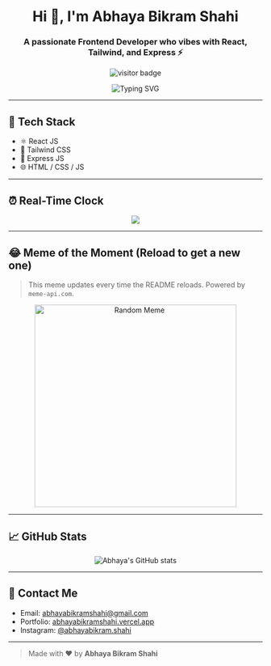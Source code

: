 <h1 align="center">Hi 👋, I'm Abhaya Bikram Shahi</h1>
<h3 align="center">A passionate Frontend Developer who vibes with React, Tailwind, and Express ⚡</h3>

<p align="center">
  <img src="https://visitor-badge.laobi.icu/badge?page_id=abhayabikramshahi.visitor-badge" alt="visitor badge" />
</p>

<p align="center">
  <img src="https://readme-typing-svg.demolab.com?font=Fira+Code&pause=1000&center=true&vCenter=true&width=435&lines=React+JS+Enthusiast;Tailwind+for+that+Clean+UI;Express+JS+for+APIs;Full+Stack+in+Progress+🚀;Based+in+Nepal+🇳🇵" alt="Typing SVG" />
</p>

---

## 🧠 Tech Stack
- ⚛️ React JS  
- 🎨 Tailwind CSS  
- 🚀 Express JS  
- 🌐 HTML / CSS / JS  

---

## ⏰ Real-Time Clock
<p align="center">
  <img src="https://img.shields.io/badge/time-loading-orange" id="clock">
</p>

<script>
  const updateTime = () => {
    const now = new Date();
    const timeBadge = document.getElementById('clock');
    const timeString = now.toLocaleTimeString();
    timeBadge.src = `https://img.shields.io/badge/time-${timeString.replace(/:/g, '--')}-orange`;
  };
  setInterval(updateTime, 1000);
  updateTime();
</script>

---

## 😂 Meme of the Moment (Reload to get a new one)
> This meme updates every time the README reloads. Powered by `meme-api.com`.

<p align="center">
  <img src="https://meme-api.com/gimme" alt="Random Meme" width="400" />
</p>

---

## 📈 GitHub Stats
<p align="center">
  <img src="https://github-readme-stats.vercel.app/api?username=abhayabikramshahi&show_icons=true&theme=radical" alt="Abhaya's GitHub stats" />
</p>

---

## 🚀 Contact Me
- Email: abhayabikramshahi@gmail.com  
- Portfolio: [abhayabikramshahi.vercel.app](https://abhayabikramshahi.vercel.app)  
- Instagram: [@abhayabikram.shahi](https://instagram.com/abhayabikram.shahi)

---

> Made with ❤️ by **Abhaya Bikram Shahi**

